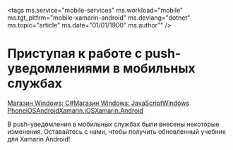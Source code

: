 <properties linkid="develop-mobile-tutorials-get-started-with-push-xamarin-android" urlDisplayName="Get Started with Push Notifications" pageTitle="Get started with push notifications - Mobile Services" metaKeywords="" description="Learn how to use push notifications in Xamarin.Android apps with Azure Mobile Services." metaCanonical="" disqusComments="0" umbracoNaviHide="1" title="Get started with push notifications in Mobile Services" documentationCenter="Mobile" authors="" />

<tags ms.service="mobile-services" ms.workload="mobile" ms.tgt_pltfrm="mobile-xamarin-android" ms.devlang="dotnet" ms.topic="article" ms.date="01/01/1900" ms.author"" />

# Приступая к работе с push-уведомлениями в мобильных службах

<div class="dev-center-tutorial-selector sublanding">
<a href="/en-us/develop/mobile/tutorials/get-started-with-push-dotnet" title="Магазин Windows: C#">Магазин Windows: C#</a><a href="/en-us/develop/mobile/tutorials/get-started-with-push-js" title="Магазин Windows: JavaScript">Магазин Windows: JavaScript</a><a href="/en-us/develop/mobile/tutorials/get-started-with-push-wp8" title="Windows Phone">Windows Phone</a><a href="/en-us/develop/mobile/tutorials/get-started-with-push-ios" title="iOS">iOS</a><a href="/en-us/develop/mobile/tutorials/get-started-with-push-android" title="Android">Android</a><a href="/en-us/develop/mobile/tutorials/get-started-with-push-xamarin-ios" title="Xamarin.iOS">Xamarin.iOS</a><a href="/en-us/develop/mobile/tutorials/get-started-with-push-xamarin-android" title="Xamarin.Android" class="current">Xamarin.Android</a></div>

В push-уведомления в мобильных службах были внесены некоторые изменения. Оставайтесь с нами, чтобы получить обновленный учебник для Xamarin Android!

  [Магазин Windows: C\#]: /en-us/develop/mobile/tutorials/get-started-with-push-dotnet "Магазин Windows: C#"
  [Магазин Windows: JavaScript]: /en-us/develop/mobile/tutorials/get-started-with-push-js "Магазин Windows: JavaScript"
  [Windows Phone]: /en-us/develop/mobile/tutorials/get-started-with-push-wp8 "Windows Phone"
  [iOS]: /en-us/develop/mobile/tutorials/get-started-with-push-ios "iOS"
  [Android]: /en-us/develop/mobile/tutorials/get-started-with-push-android "Android"
  [Xamarin.iOS]: /en-us/develop/mobile/tutorials/get-started-with-push-xamarin-ios "Xamarin.iOS"
  [Xamarin.Android]: /en-us/develop/mobile/tutorials/get-started-with-push-xamarin-android "Xamarin.Android"
